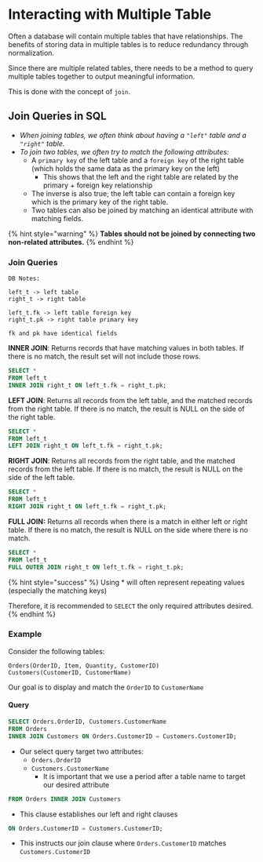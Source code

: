 # Interacting with Multiple Table

Often a database will contain multiple tables that have relationships. The benefits of storing data in multiple tables is to reduce redundancy through normalization.

Since there are multiple related tables, there needs to be a method to query multiple tables together to output meaningful information.

This is done with the concept of `join`.

## Join Queries in SQL

* _When joining tables, we often think about having a `"left"` table and a `"right"` table._
* _To join two tables, we often try to match the following attributes:_
  * A `primary key` of the left table and a `foreign key` of the right table (which holds the same data as the primary key on the left)
    * This shows that the left and the right table are related by the primary + foreign key relationship
  * The inverse is also true; the left table can contain a foreign key which is the primary key of the right table.
  * Two tables can also be joined by matching an identical attribute with matching fields.

{% hint style="warning" %}
**Tables should not be joined by connecting two non-related attributes.**
{% endhint %}

### Join Queries

```
DB Notes:

left_t -> left table
right_t -> right table

left_t.fk -> left table foreign key
right_t.pk -> right table primary key

fk and pk have identical fields
```

**INNER JOIN**: Returns records that have matching values in both tables. If there is no match, the result set will not include those rows.

```sql
SELECT *
FROM left_t
INNER JOIN right_t ON left_t.fk = right_t.pk;
```

**LEFT JOIN**: Returns all records from the left table, and the matched records from the right table. If there is no match, the result is NULL on the side of the right table.

```sql
SELECT *
FROM left_t
LEFT JOIN right_t ON left_t.fk = right_t.pk;
```

**RIGHT JOIN**: Returns all records from the right table, and the matched records from the left table. If there is no match, the result is NULL on the side of the left table.

```sql
SELECT *
FROM left_t
RIGHT JOIN right_t ON left_t.fk = right_t.pk;
```

**FULL JOIN:** Returns all records when there is a match in either left or right table. If there is no match, the result is NULL on the side where there is no match.

```sql
SELECT *
FROM left_t
FULL OUTER JOIN right_t ON left_t.fk = right_t.pk;
```

{% hint style="success" %}
Using \* will often represent repeating values (especially the matching keys)

Therefore, it is recommended to `SELECT` the only required attributes desired.
{% endhint %}

### Example

Consider the following tables:

```
Orders(OrderID, Item, Quantity, CustomerID)
Customers(CustomerID, CustomerName)
```

Our goal is to display and match the `OrderID` to `CustomerName`

#### Query

```sql
SELECT Orders.OrderID, Customers.CustomerName
FROM Orders
INNER JOIN Customers ON Orders.CustomerID = Customers.CustomerID;
```

* Our select query target two attributes:
  * `Orders.OrderID`
  * `Customers.CustomerName`
    * It is important that we use a period after a table name to target our desired attribute

```sql
FROM Orders INNER JOIN Customers
```

* This clause establishes our left and right clauses

```sql
ON Orders.CustomerID = Customers.CustomerID;
```

* This instructs our join clause where `Orders.CustomerID` matches `Customers.CustomerID`
